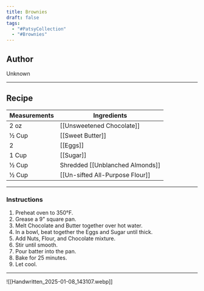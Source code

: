 ```yaml
---
title: Brownies
draft: false
tags:
  - "#PatsyCollection"
  - "#Brownies"
---
```

## Author
Unknown
___
## Recipe

| Measurements  | Ingredients              |
| :------------ | ------------------------ |
|2 oz|[[Unsweetened Chocolate]]|
|½ Cup|[[Sweet Butter]]|
|2|[[Eggs]]|
|1 Cup|[[Sugar]]|
|½ Cup|Shredded [[Unblanched Almonds]]|
|½ Cup|[[Un-sifted All-Purpose Flour]]|
___
### Instructions
1. Preheat oven to 350°F.
2. Grease a 9" square pan.
3. Melt Chocolate and Butter together over hot water.
4. In a bowl, beat together the Eggs and Sugar until thick.
5. Add Nuts, Flour, and Chocolate mixture.
6. Stir until smooth.
7. Pour batter into the pan.
8. Bake for 25 minutes.
9. Let cool.
___
![[Handwritten_2025-01-08_143107.webp]]